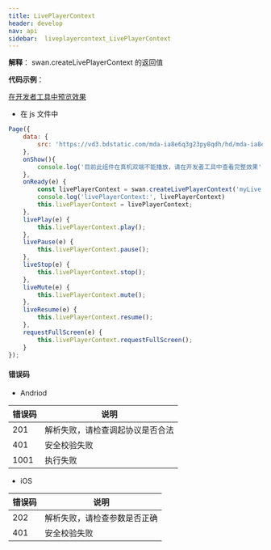 ```yaml
---
title: LivePlayerContext
header: develop
nav: api
sidebar:  liveplayercontext_LivePlayerContext
---
```


 



**解释**： swan.createLivePlayerContext 的返回值

**代码示例**：

<a href="swanide://fragment/fde41dba7cc64b655e9e6181024fdd571573522009534" title="在开发者工具中预览效果" target="_self">在开发者工具中预览效果</a> 

* 在 js 文件中
```js
Page({
    data: {
        src: 'https://vd3.bdstatic.com/mda-ia8e6q3g23py8qdh/hd/mda-ia8e6q3g23py8qdh.mp4?playlist=%5B%22hd%22%5D&auth_key=1521549485-0-0-d5d042ba3555b2d23909d16a82916ebc&bcevod_channel=searchbox_feed&pd=share'
    },
    onShow(){
        console.log('目前此组件在真机双端不能播放，请在开发者工具中查看完整效果');
    },
    onReady(e) {
        const livePlayerContext = swan.createLivePlayerContext('myLive');
        console.log('livePlayerContext:', livePlayerContext)
        this.livePlayerContext = livePlayerContext;
    },
    livePlay(e) {
        this.livePlayerContext.play();
    },
    livePause(e) {
        this.livePlayerContext.pause();
    },
    liveStop(e) {
        this.livePlayerContext.stop();
    },
    liveMute(e) {
        this.livePlayerContext.mute();
    },
    liveResume(e) {
        this.livePlayerContext.resume();
    },
    requestFullScreen(e) {
        this.livePlayerContext.requestFullScreen();
    }
});
```



#### 错误码

* Andriod

|错误码|说明|
|--|--|
|201|解析失败，请检查调起协议是否合法|
|401|安全校验失败|
|1001|执行失败|

* iOS

|错误码|说明|
|--|--|
|202|解析失败，请检查参数是否正确       |
|401|安全校验失败|

